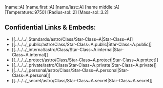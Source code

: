 ﻿---
confidential: public
isDeleted: false
isReadOnly: false
SpocWebEntityId: 28189
tags:
- astro/StarClass
type: StarClass
---

[name::A]
[name.first::A]
[name/last::A]
[name middle::A]
[Temperature::9750]
[Radius-sol::2]
[Mass-sol::3.2]




## Confidential Links & Embeds: 
- [[../../../_Standards/astro/Class/Star-Class~A|Star-Class~A]] 
- [[../../../_public/astro/Class/Star-Class~A.public|Star-Class~A.public]] 
- [[../../../_internal/astro/Class/Star-Class~A.internal|Star-Class~A.internal]] 
- [[../../../_protect/astro/Class/Star-Class~A.protect|Star-Class~A.protect]] 
- [[../../../_private/astro/Class/Star-Class~A.private|Star-Class~A.private]] 
- [[../../../_personal/astro/Class/Star-Class~A.personal|Star-Class~A.personal]] 
- [[../../../_secret/astro/Class/Star-Class~A.secret|Star-Class~A.secret]]

